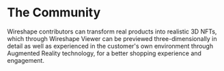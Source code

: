 # The Community

Wireshape contributors can transform real products into realistic 3D NFTs, which through Wireshape Viewer can be previewed three-dimensionally in detail as well as experienced in the customer's own environment through Augmented Reality technology, for a better shopping experience and engagement.
